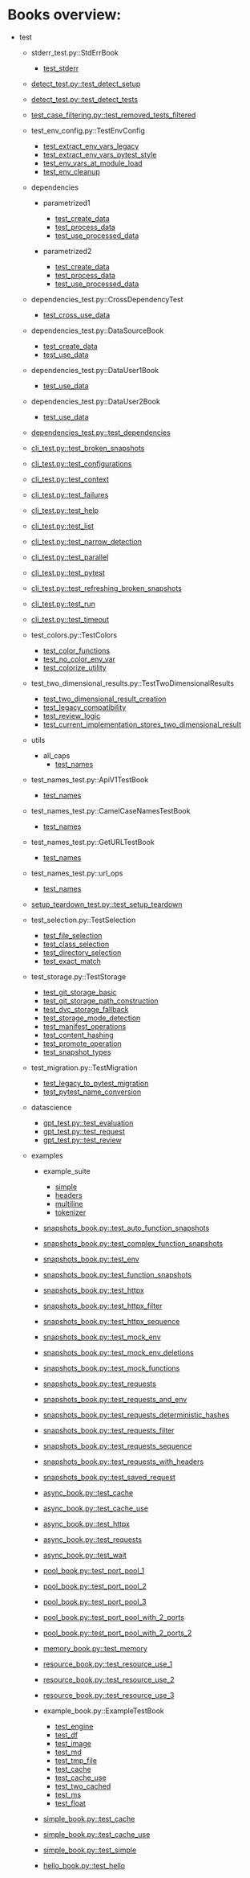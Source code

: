# Books overview:

 * test
     * stderr_test.py::StdErrBook
         * [test_stderr](test/stderr_test.py::StdErrBook/test_stderr.md)

     * [detect_test.py::test_detect_setup](test/detect_test.py::test_detect_setup.md)
     * [detect_test.py::test_detect_tests](test/detect_test.py::test_detect_tests.md)
     * [test_case_filtering.py::test_removed_tests_filtered](test/test_case_filtering.py::test_removed_tests_filtered.md)

     * test_env_config.py::TestEnvConfig
         * [test_extract_env_vars_legacy](test/test_env_config.py::TestEnvConfig/test_extract_env_vars_legacy.md)
         * [test_extract_env_vars_pytest_style](test/test_env_config.py::TestEnvConfig/test_extract_env_vars_pytest_style.md)
         * [test_env_vars_at_module_load](test/test_env_config.py::TestEnvConfig/test_env_vars_at_module_load.md)
         * [test_env_cleanup](test/test_env_config.py::TestEnvConfig/test_env_cleanup.md)

     * dependencies
         * parametrized1
             * [test_create_data](test/dependencies/parametrized1/test_create_data.md)
             * [test_process_data](test/dependencies/parametrized1/test_process_data.md)
             * [test_use_processed_data](test/dependencies/parametrized1/test_use_processed_data.md)

         * parametrized2
             * [test_create_data](test/dependencies/parametrized2/test_create_data.md)
             * [test_process_data](test/dependencies/parametrized2/test_process_data.md)
             * [test_use_processed_data](test/dependencies/parametrized2/test_use_processed_data.md)

     * dependencies_test.py::CrossDependencyTest
         * [test_cross_use_data](test/dependencies_test.py::CrossDependencyTest/test_cross_use_data.md)

     * dependencies_test.py::DataSourceBook
         * [test_create_data](test/dependencies_test.py::DataSourceBook/test_create_data.md)
         * [test_use_data](test/dependencies_test.py::DataSourceBook/test_use_data.md)

     * dependencies_test.py::DataUser1Book
         * [test_use_data](test/dependencies_test.py::DataUser1Book/test_use_data.md)

     * dependencies_test.py::DataUser2Book
         * [test_use_data](test/dependencies_test.py::DataUser2Book/test_use_data.md)

     * [dependencies_test.py::test_dependencies](test/dependencies_test.py::test_dependencies.md)
     * [cli_test.py::test_broken_snapshots](test/cli_test.py::test_broken_snapshots.md)
     * [cli_test.py::test_configurations](test/cli_test.py::test_configurations.md)
     * [cli_test.py::test_context](test/cli_test.py::test_context.md)
     * [cli_test.py::test_failures](test/cli_test.py::test_failures.md)
     * [cli_test.py::test_help](test/cli_test.py::test_help.md)
     * [cli_test.py::test_list](test/cli_test.py::test_list.md)
     * [cli_test.py::test_narrow_detection](test/cli_test.py::test_narrow_detection.md)
     * [cli_test.py::test_parallel](test/cli_test.py::test_parallel.md)
     * [cli_test.py::test_pytest](test/cli_test.py::test_pytest.md)
     * [cli_test.py::test_refreshing_broken_snapshots](test/cli_test.py::test_refreshing_broken_snapshots.md)
     * [cli_test.py::test_run](test/cli_test.py::test_run.md)
     * [cli_test.py::test_timeout](test/cli_test.py::test_timeout.md)

     * test_colors.py::TestColors
         * [test_color_functions](test/test_colors.py::TestColors/test_color_functions.md)
         * [test_no_color_env_var](test/test_colors.py::TestColors/test_no_color_env_var.md)
         * [test_colorize_utility](test/test_colors.py::TestColors/test_colorize_utility.md)

     * test_two_dimensional_results.py::TestTwoDimensionalResults
         * [test_two_dimensional_result_creation](test/test_two_dimensional_results.py::TestTwoDimensionalResults/test_two_dimensional_result_creation.md)
         * [test_legacy_compatibility](test/test_two_dimensional_results.py::TestTwoDimensionalResults/test_legacy_compatibility.md)
         * [test_review_logic](test/test_two_dimensional_results.py::TestTwoDimensionalResults/test_review_logic.md)
         * [test_current_implementation_stores_two_dimensional_result](test/test_two_dimensional_results.py::TestTwoDimensionalResults/test_current_implementation_stores_two_dimensional_result.md)

     * utils
         * all_caps
             * [test_names](test/utils/all_caps/test_names.md)

     * test_names_test.py::ApiV1TestBook
         * [test_names](test/test_names_test.py::ApiV1TestBook/test_names.md)

     * test_names_test.py::CamelCaseNamesTestBook
         * [test_names](test/test_names_test.py::CamelCaseNamesTestBook/test_names.md)

     * test_names_test.py::GetURLTestBook
         * [test_names](test/test_names_test.py::GetURLTestBook/test_names.md)

     * test_names_test.py::url_ops
         * [test_names](test/test_names_test.py::url_ops/test_names.md)

     * [setup_teardown_test.py::test_setup_teardown](test/setup_teardown_test.py::test_setup_teardown.md)

     * test_selection.py::TestSelection
         * [test_file_selection](test/test_selection.py::TestSelection/test_file_selection.md)
         * [test_class_selection](test/test_selection.py::TestSelection/test_class_selection.md)
         * [test_directory_selection](test/test_selection.py::TestSelection/test_directory_selection.md)
         * [test_exact_match](test/test_selection.py::TestSelection/test_exact_match.md)

     * test_storage.py::TestStorage
         * [test_git_storage_basic](test/test_storage.py::TestStorage/test_git_storage_basic.md)
         * [test_git_storage_path_construction](test/test_storage.py::TestStorage/test_git_storage_path_construction.md)
         * [test_dvc_storage_fallback](test/test_storage.py::TestStorage/test_dvc_storage_fallback.md)
         * [test_storage_mode_detection](test/test_storage.py::TestStorage/test_storage_mode_detection.md)
         * [test_manifest_operations](test/test_storage.py::TestStorage/test_manifest_operations.md)
         * [test_content_hashing](test/test_storage.py::TestStorage/test_content_hashing.md)
         * [test_promote_operation](test/test_storage.py::TestStorage/test_promote_operation.md)
         * [test_snapshot_types](test/test_storage.py::TestStorage/test_snapshot_types.md)

     * test_migration.py::TestMigration
         * [test_legacy_to_pytest_migration](test/test_migration.py::TestMigration/test_legacy_to_pytest_migration.md)
         * [test_pytest_name_conversion](test/test_migration.py::TestMigration/test_pytest_name_conversion.md)

     * datascience
         * [gpt_test.py::test_evaluation](test/datascience/gpt_test.py::test_evaluation.md)
         * [gpt_test.py::test_request](test/datascience/gpt_test.py::test_request.md)
         * [gpt_test.py::test_review](test/datascience/gpt_test.py::test_review.md)

     * examples
         * example_suite
             * [simple](test/examples/example_suite/simple.md)
             * [headers](test/examples/example_suite/headers.md)
             * [multiline](test/examples/example_suite/multiline.md)
             * [tokenizer](test/examples/example_suite/tokenizer.md)

         * [snapshots_book.py::test_auto_function_snapshots](test/examples/snapshots_book.py::test_auto_function_snapshots.md)
         * [snapshots_book.py::test_complex_function_snapshots](test/examples/snapshots_book.py::test_complex_function_snapshots.md)
         * [snapshots_book.py::test_env](test/examples/snapshots_book.py::test_env.md)
         * [snapshots_book.py::test_function_snapshots](test/examples/snapshots_book.py::test_function_snapshots.md)
         * [snapshots_book.py::test_httpx](test/examples/snapshots_book.py::test_httpx.md)
         * [snapshots_book.py::test_httpx_filter](test/examples/snapshots_book.py::test_httpx_filter.md)
         * [snapshots_book.py::test_httpx_sequence](test/examples/snapshots_book.py::test_httpx_sequence.md)
         * [snapshots_book.py::test_mock_env](test/examples/snapshots_book.py::test_mock_env.md)
         * [snapshots_book.py::test_mock_env_deletions](test/examples/snapshots_book.py::test_mock_env_deletions.md)
         * [snapshots_book.py::test_mock_functions](test/examples/snapshots_book.py::test_mock_functions.md)
         * [snapshots_book.py::test_requests](test/examples/snapshots_book.py::test_requests.md)
         * [snapshots_book.py::test_requests_and_env](test/examples/snapshots_book.py::test_requests_and_env.md)
         * [snapshots_book.py::test_requests_deterministic_hashes](test/examples/snapshots_book.py::test_requests_deterministic_hashes.md)
         * [snapshots_book.py::test_requests_filter](test/examples/snapshots_book.py::test_requests_filter.md)
         * [snapshots_book.py::test_requests_sequence](test/examples/snapshots_book.py::test_requests_sequence.md)
         * [snapshots_book.py::test_requests_with_headers](test/examples/snapshots_book.py::test_requests_with_headers.md)
         * [snapshots_book.py::test_saved_request](test/examples/snapshots_book.py::test_saved_request.md)
         * [async_book.py::test_cache](test/examples/async_book.py::test_cache.md)
         * [async_book.py::test_cache_use](test/examples/async_book.py::test_cache_use.md)
         * [async_book.py::test_httpx](test/examples/async_book.py::test_httpx.md)
         * [async_book.py::test_requests](test/examples/async_book.py::test_requests.md)
         * [async_book.py::test_wait](test/examples/async_book.py::test_wait.md)
         * [pool_book.py::test_port_pool_1](test/examples/pool_book.py::test_port_pool_1.md)
         * [pool_book.py::test_port_pool_2](test/examples/pool_book.py::test_port_pool_2.md)
         * [pool_book.py::test_port_pool_3](test/examples/pool_book.py::test_port_pool_3.md)
         * [pool_book.py::test_port_pool_with_2_ports](test/examples/pool_book.py::test_port_pool_with_2_ports.md)
         * [pool_book.py::test_port_pool_with_2_ports_2](test/examples/pool_book.py::test_port_pool_with_2_ports_2.md)
         * [memory_book.py::test_memory](test/examples/memory_book.py::test_memory.md)
         * [resource_book.py::test_resource_use_1](test/examples/resource_book.py::test_resource_use_1.md)
         * [resource_book.py::test_resource_use_2](test/examples/resource_book.py::test_resource_use_2.md)
         * [resource_book.py::test_resource_use_3](test/examples/resource_book.py::test_resource_use_3.md)

         * example_book.py::ExampleTestBook
             * [test_engine](test/examples/example_book.py::ExampleTestBook/test_engine.md)
             * [test_df](test/examples/example_book.py::ExampleTestBook/test_df.md)
             * [test_image](test/examples/example_book.py::ExampleTestBook/test_image.md)
             * [test_md](test/examples/example_book.py::ExampleTestBook/test_md.md)
             * [test_tmp_file](test/examples/example_book.py::ExampleTestBook/test_tmp_file.md)
             * [test_cache](test/examples/example_book.py::ExampleTestBook/test_cache.md)
             * [test_cache_use](test/examples/example_book.py::ExampleTestBook/test_cache_use.md)
             * [test_two_cached](test/examples/example_book.py::ExampleTestBook/test_two_cached.md)
             * [test_ms](test/examples/example_book.py::ExampleTestBook/test_ms.md)
             * [test_float](test/examples/example_book.py::ExampleTestBook/test_float.md)

         * [simple_book.py::test_cache](test/examples/simple_book.py::test_cache.md)
         * [simple_book.py::test_cache_use](test/examples/simple_book.py::test_cache_use.md)
         * [simple_book.py::test_simple](test/examples/simple_book.py::test_simple.md)
         * [hello_book.py::test_hello](test/examples/hello_book.py::test_hello.md)

